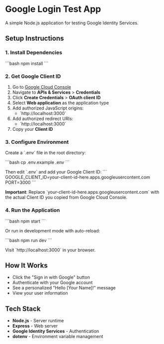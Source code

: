 # Google Login Test App

A simple Node.js application for testing Google Identity Services.

## Setup Instructions

### 1. Install Dependencies

\`\`\`bash
npm install
\`\`\`

### 2. Get Google Client ID

1. Go to [Google Cloud Console](https://console.cloud.google.com/)
2. Navigate to **APIs & Services** > **Credentials**
3. Click **Create Credentials** > **OAuth client ID**
4. Select **Web application** as the application type
5. Add authorized JavaScript origins:
   - \`http://localhost:3000\`
6. Add authorized redirect URIs:
   - \`http://localhost:3000\`
7. Copy your **Client ID**

### 3. Configure Environment

Create a \`.env\` file in the root directory:

\`\`\`bash
cp .env.example .env
\`\`\`

Then edit \`.env\` and add your Google Client ID:
\`\`\`
GOOGLE_CLIENT_ID=your-client-id-here.apps.googleusercontent.com
PORT=3000
\`\`\`

**Important**: Replace \`your-client-id-here.apps.googleusercontent.com\` with the actual Client ID you copied from Google Cloud Console.

### 4. Run the Application

\`\`\`bash
npm start
\`\`\`

Or run in development mode with auto-reload:

\`\`\`bash
npm run dev
\`\`\`

Visit \`http://localhost:3000\` in your browser.

## How It Works

- Click the "Sign in with Google" button
- Authenticate with your Google account
- See a personalized "Hello [Your Name]!" message
- View your user information

## Tech Stack

- **Node.js** - Server runtime
- **Express** - Web server
- **Google Identity Services** - Authentication
- **dotenv** - Environment variable management

